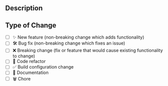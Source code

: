 <!--
  Thanks for contributing!

  Provide a description of your changes below and a general summary in the title

  Please look at the following checklist to ensure that your PR can be accepted quickly:
-->

## Description

<!--- Describe your changes in detail -->

## Type of Change

<!--- Put an `x` in all the boxes that apply: -->

-   [ ] ✨ New feature (non-breaking change which adds functionality)
-   [ ] 🛠️ Bug fix (non-breaking change which fixes an issue)
-   [ ] ❌ Breaking change (fix or feature that would cause existing functionality to change)
-   [ ] 🧹 Code refactor
-   [ ] ✅ Build configuration change
-   [ ] 📝 Documentation
-   [ ] 🗑️ Chore
